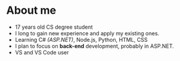 # About me
* 17 years old CS degree student
* I long to gain new experience and apply my existing ones.
* Learning C# *(ASP.NET)*, Node.js, Python, HTML, CSS
* I plan to focus on **back-end** development, probably in ASP.NET.
* VS and VS Code user